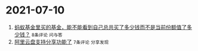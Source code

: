 # 2021-07-10

1. [蚂蚁基金里买的基金，能不能看到自己总共买了多少钱而不是当前份额值了多少钱？](https://www.v2ex.com/t/788655) `8条评论` `问与答`
1. [阿里云盘支持分享功能了](https://www.v2ex.com/t/788653) `7条评论` `分享发现`
